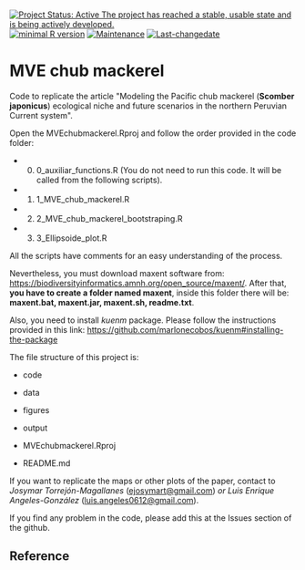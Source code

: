 <br>

<!-- badges: start -->
[![Project Status: Active The project has reached a stable, usable state and is being actively developed.](https://www.repostatus.org/badges/latest/active.svg)](https://www.repostatus.org/#active)
[![minimal R version](https://img.shields.io/badge/R%3E%3D-3.6-6666ff.svg)](https://cran.r-project.org/)
[![Maintenance](https://img.shields.io/badge/Maintained%3F-yes-green.svg)](https://GitHub.com/Naereen/StrapDown.js/graphs/commit-activity)
[![Last-changedate](https://img.shields.io/badge/last%20change-2021--08--08-yellowgreen.svg)](/commits/master)
<!-- badges: end -->

# MVE chub mackerel
Code to replicate the article "Modeling the Pacific chub mackerel (**Scomber japonicus**) ecological niche and future scenarios in the northern Peruvian Current system".

Open the MVEchubmackerel.Rproj and follow the order provided in the code folder:

* 0) 0_auxiliar_functions.R (You do not need to run this code. It will be called from the following scripts).

* 1) 1_MVE_chub_mackerel.R

* 2) 2_MVE_chub_mackerel_bootstraping.R

* 3) 3_Ellipsoide_plot.R

All the scripts have comments for an easy understanding of the process.

Nevertheless, you must download maxent software from: https://biodiversityinformatics.amnh.org/open_source/maxent/. After that, **you have to create a folder named maxent**, inside this folder there will be: **maxent.bat, maxent.jar, maxent.sh, readme.txt**.

Also, you need to install *kuenm* package. Please follow the instructions provided in this link: https://github.com/marlonecobos/kuenm#installing-the-package


The file structure of this project is:

- code

- data

- figures

- output

- MVEchubmackerel.Rproj

- README.md


If you want to replicate the maps or other plots of the paper, contact to *Josymar Torrejón-Magallanes* (ejosymart@gmail.com) *or Luis Enrique Angeles-González* (luis.angeles0612@gmail.com).


If you find any problem in the code, please add this at the Issues section of the github.


## Reference
